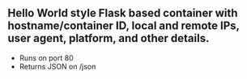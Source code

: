 ## Hello World style Flask based container with hostname/container ID, local and remote IPs, user agent, platform, and other details.

* Runs on port 80
* Returns JSON on /json
